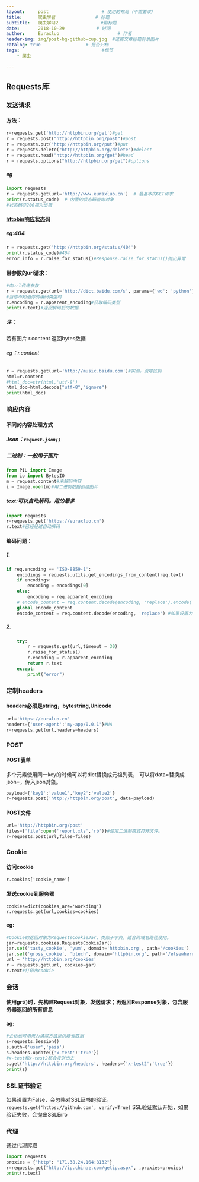 ```yaml
---
layout:     post                    # 使用的布局（不需要改）
title:      爬虫學習               # 标题 
subtitle:   爬虫学习2                #副标题
date:       2018-10-29            # 时间
author:     Euraxluo                      # 作者
header-img: img/post-bg-github-cup.jpg  #这篇文章标题背景图片
catalog: true                 # 是否归档
tags:                               #标签
    - 爬虫

---
```

## Requests库
### 发送请求

#### 方法：
```python
r=requests.get('http://httpbin.org/get')#get
r = requests.post("http://httpbin.org/post")#post
r = requests.put("http://httpbin.org/put")#put
r = requests.delete("http://httpbin.org/delete")#delect
r = requests.head("http://httpbin.org/get")#head
r = requests.options("http://httpbin.org/get")#options
```

##### eg
```python
import requests
r = requests.get(url='http://www.euraxluo.cn')  # 最基本的GET请求
print(r.status_code)  # 内置的状态码查询对象
#状态码非200视为出错
```

#### [httpbin响应状态码](url=http://httpbin.org/#/)
##### eg:404
```python
r = requests.get('http://httpbin.org/status/404')
print(r.status_code)#404
error_info = r.raise_for_status()#Response.raise_for_status()抛出异常
```

#### 带参数的url请求：
```python
#向url传递参数
r = requests.get(url='http://dict.baidu.com/s', params={'wd': 'python'})#带参数的GET请求
#当你不知道你的编码类型时
r.encoding = r.apparent_encoding#获取编码类型
print(r.text)#返回解码后的数据
```

##### 注：
若有图片 r.content 返回bytes数据

###### eg：r.content
```python
r = requests.get(url='http://music.baidu.com')#实测，没啥区别
html=r.content
#html_doc=str(html,'utf-8')
html_doc=html.decode("utf-8","ignore")
print(html_doc)
```
### 响应内容
#### 不同的内容处理方式

##### Json：`request.json()`

##### 二进制：一般用于图片
```python
from PIL import Image
from io import BytesIO
m = request.content#未解码内容
i = Image.open(m)#用二进制数据创建图片
```

##### text:可以自动解码。用的最多
```python
import requests
r=requests.get('https://euraxluo.cn')
r.text#已经经过自动解码
```

#### 编码问题：

##### 1.
```python
if req.encoding == 'ISO-8859-1':
    encodings = requests.utils.get_encodings_from_content(req.text)
    if encodings:
        encoding = encodings[0]
    else:
        encoding = req.apparent_encoding
    # encode_content = req.content.decode(encoding, 'replace').encode('utf-8', 'replace')
    global encode_content
    encode_content = req.content.decode(encoding, 'replace') #如果设置为replace，则会用?取代非法字符；
```

##### 2.
```python
    try:
        r = requests.get(url,timeout = 30)
        r.raise_for_status()
        r.encoding = r.apparent_encoding
        return r.text
    except:
		print("error")
```

### 定制headers

#### headers必须是string，bytestring,Unicode
```python
url='https://euraluo.cn'
headers={'user-agent':'my-app/0.0.1'}#UA
r=requests.get(url,headers=headers)
```

### POST
#### POST表单
多个元素使用同一key的时候可以将dict替换成元祖列表，
可以将data=替换成json=，传入json对象。
```python
payload={'key1':'value1','key2':'value2'}
r=requests.post('http://httpbin.org/post', data=payload)
```

#### POST文件
```python
url='http://httpbin.org/post'
files={'file':open('report.xls','rb')}#使用二进制模式打开文件。
r=requests.post(url,files=files)
```

### Cookie

#### 访问cookie
`r.cookies['cookie_name']`

#### 发送cookie到服务器
`cookies=dict(cookies_are='workding')`	
`r.requests.get(url,cookies=cookies)`

#### eg:
```python
#Cookie的返回对象为RequestsCookieJar，类似于字典，适合跨域名路径使用。
jar=requests.cookies.RequestsCookieJar()
jar.set('tasty_cookie', 'yum', domain='httpbin.org', path='/cookies')
jar.set('gross_cookie', 'blech', domain='httpbin.org', path='/elsewhere')
url = 'http://httpbin.org/cookies'
r = requests.get(url, cookies=jar)
r.text#打印出cookie
```
### 会话
#### 使用grt()时，先构建Request对象，发送请求；再返回Response对象，包含服务器返回的所有信息

#### ag:
```python
#会话也可用来为请求方法提供缺省数据
s=requests.Session()
s.auth=('user','pass')
s.headers.update({'x-test':'true'})
#x-test和x-test2都会发送出去
s.get('http://httpbin.org/headers', headers={'x-test2':'true'})
print(s)
```
### SSL证书验证
如果设置为False，会忽略对SSL证书的验证。
`requests.get('https://github.com', verify=True)`
SSL验证默认开始，如果验证失败，会抛出SSLErro
### 代理
通过代理爬取
```python
import requests
proxies = {"http": "171.38.24.164:8132"}
r=requests.get("http://ip.chinaz.com/getip.aspx", ,proxies=proxies)
print(r.text)
```